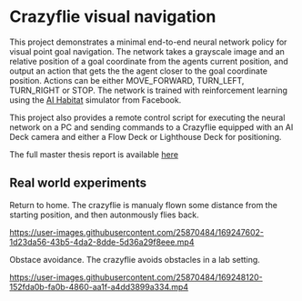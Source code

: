 # Crazyflie visual navigation
This project demonstrates a minimal end-to-end neural network policy for visual point goal navigation.  The network takes a grayscale image and an relative position of a goal coordinate from the agents current position, and output an action that gets the the agent closer to the goal coordinate position.  Actions can be either MOVE_FORWARD, TURN_LEFT, TURN_RIGHT or STOP.  The network is trained with reinforcement learning using the [AI Habitat](https://aihabitat.org/) simulator from Facebook.

This project also provides a remote control script for executing the neural network on a PC and sending commands to a Crazyflie equipped with an AI Deck camera and either a Flow Deck or Lighthouse Deck for positioning.

The full master thesis report is available [here](Masters_Thesis.pdf)


## Real world experiments

Return to home.  The crazyflie is manualy flown some distance from the starting position, and then autonmously flies back.

https://user-images.githubusercontent.com/25870484/169247602-1d23da56-43b5-4da2-8dde-5d36a29f8eee.mp4

Obstace avoidance.  The crazyflie avoids obstacles in a lab setting.

https://user-images.githubusercontent.com/25870484/169248120-152fda0b-fa0b-4860-aa1f-a4dd3899a334.mp4

